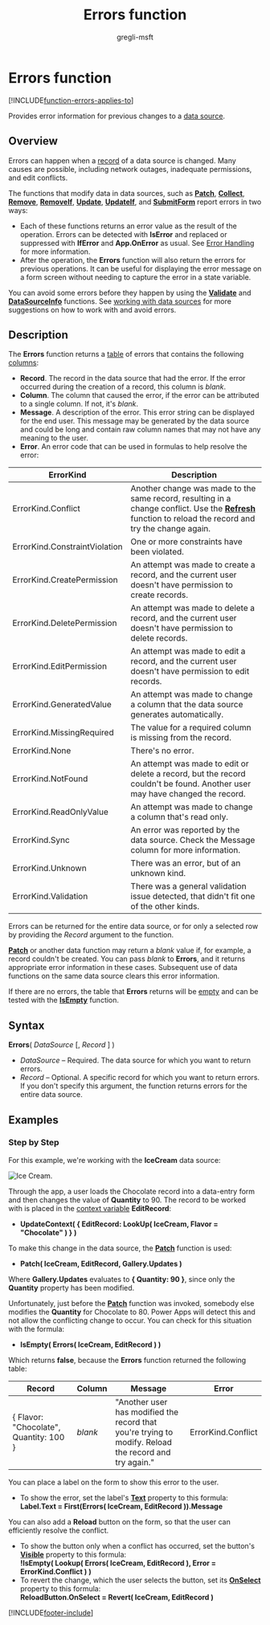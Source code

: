 ﻿---
title: Errors function
description: Reference information including syntax and examples for the Errors function.
author: gregli-msft

ms.topic: reference
ms.custom: canvas
ms.reviewer: mkaur
ms.date: 3/22/2024
ms.subservice: power-fx
ms.author: gregli
search.audienceType:
  - maker
contributors:
  - gregli-msft
  - mduelae
  - gregli
no-loc: ["Errors"]
---

# Errors function
[!INCLUDE[function-errors-applies-to](includes/function-errors-applies-to.md)]



Provides error information for previous changes to a [data source](/power-apps/maker/canvas-apps/working-with-data-sources).

## Overview

Errors can happen when a [record](/power-apps/maker/canvas-apps/working-with-tables#records) of a data source is changed. Many causes are possible, including network outages, inadequate permissions, and edit conflicts.

The functions that modify data in data sources, such as **[Patch](function-patch.md)**, **[Collect](function-clear-collect-clearcollect.md)**, **[Remove](function-remove-removeif.md)**, **[RemoveIf](function-remove-removeif.md)**, **[Update](function-update-updateif.md)**, **[UpdateIf](function-update-updateif.md)**, and **[SubmitForm](function-form.md)** report errors in two ways:
- Each of these functions returns an error value as the result of the operation. Errors can be detected with **IsError** and replaced or suppressed with **IfError** and **App.OnError** as usual. See [Error Handling](../error-handling.md) for more information.
- After the operation, the **Errors** function will also return the errors for previous operations. It can be useful for displaying the error message on a form screen without needing to capture the error in a state variable.

You can avoid some errors before they happen by using the **[Validate](function-validate.md)** and **[DataSourceInfo](function-datasourceinfo.md)** functions. See [working with data sources](/power-apps/maker/canvas-apps/working-with-data-sources) for more suggestions on how to work with and avoid errors.

## Description

The **Errors** function returns a [table](/power-apps/maker/canvas-apps/working-with-tables) of errors that contains the following [columns](/power-apps/maker/canvas-apps/working-with-tables#columns):

- **Record**. The record in the data source that had the error. If the error occurred during the creation of a record, this column is _blank_.
- **Column**. The column that caused the error, if the error can be attributed to a single column. If not, it's _blank_.
- **Message**. A description of the error. This error string can be displayed for the end user. This message may be generated by the data source and could be long and contain raw column names that may not have any meaning to the user.
- **Error**. An error code that can be used in formulas to help resolve the error:

| ErrorKind                     | Description                                                                                                                                                                    |
| ----------------------------- | ------------------------------------------------------------------------------------------------------------------------------------------------------------------------------ |
| ErrorKind.Conflict            | Another change was made to the same record, resulting in a change conflict. Use the **[Refresh](function-refresh.md)** function to reload the record and try the change again. |
| ErrorKind.ConstraintViolation | One or more constraints have been violated.                                                                                                                                    |
| ErrorKind.CreatePermission    | An attempt was made to create a record, and the current user doesn't have permission to create records.                                                                        |
| ErrorKind.DeletePermission    | An attempt was made to delete a record, and the current user doesn't have permission to delete records.                                                                        |
| ErrorKind.EditPermission      | An attempt was made to edit a record, and the current user doesn't have permission to edit records.                                                                            |
| ErrorKind.GeneratedValue      | An attempt was made to change a column that the data source generates automatically.                                                                                           |
| ErrorKind.MissingRequired     | The value for a required column is missing from the record.                                                                                                                    |
| ErrorKind.None                | There's no error.                                                                                                                                                             |
| ErrorKind.NotFound            | An attempt was made to edit or delete a record, but the record couldn't be found. Another user may have changed the record.                                                    |
| ErrorKind.ReadOnlyValue       | An attempt was made to change a column that's read only.                                                                                                                       |
| ErrorKind.Sync                | An error was reported by the data source. Check the Message column for more information.                                                                                       |
| ErrorKind.Unknown             | There was an error, but of an unknown kind.                                                                                                                                    |
| ErrorKind.Validation          | There was a general validation issue detected, that didn't fit one of the other kinds.                                                                                        |

Errors can be returned for the entire data source, or for only a selected row by providing the _Record_ argument to the function.

**[Patch](function-patch.md)** or another data function may return a _blank_ value if, for example, a record couldn't be created. You can pass _blank_ to **Errors**, and it returns appropriate error information in these cases. Subsequent use of data functions on the same data source clears this error information.

If there are no errors, the table that **Errors** returns will be [empty](function-isblank-isempty.md) and can be tested with the **[IsEmpty](function-isblank-isempty.md)** function.

## Syntax

**Errors**( _DataSource_ [, *Record* ] )

- _DataSource_ – Required. The data source for which you want to return errors.
- _Record_ – Optional. A specific record for which you want to return errors. If you don't specify this argument, the function returns errors for the entire data source.

## Examples

### Step by Step

For this example, we're working with the **IceCream** data source:

![Ice Cream.](media/function-errors/icecream.png "Ice Cream")

Through the app, a user loads the Chocolate record into a data-entry form and then changes the value of **Quantity** to 90. The record to be worked with is placed in the [context variable](/power-apps/maker/canvas-apps/working-with-variables#use-a-context-variable) **EditRecord**:

- **UpdateContext( { EditRecord: LookUp( IceCream, Flavor = "Chocolate" ) } )**

To make this change in the data source, the **[Patch](function-patch.md)** function is used:

- **Patch( IceCream, EditRecord, Gallery.Updates )**

Where **Gallery.Updates** evaluates to **{ Quantity: 90 }**, since only the **Quantity** property has been modified.

Unfortunately, just before the **[Patch](function-patch.md)** function was invoked, somebody else modifies the **Quantity** for Chocolate to 80. Power Apps will detect this and not allow the conflicting change to occur. You can check for this situation with the formula:

- **IsEmpty( Errors( IceCream, EditRecord ) )**

Which returns **false**, because the **Errors** function returned the following table:

| Record                                 | Column  | Message                                                                                                      | Error              |
| -------------------------------------- | ------- | ------------------------------------------------------------------------------------------------------------ | ------------------ |
| { Flavor: "Chocolate", Quantity: 100 } | _blank_ | "Another user has modified the record that you're trying to modify. Reload the record and try again." | ErrorKind.Conflict |

You can place a label on the form to show this error to the user.

- To show the error, set the label's **[Text](/power-apps/maker/canvas-apps/controls/properties-core)** property to this formula:<br>
  **Label.Text = First(Errors( IceCream, EditRecord )).Message**

You can also add a **Reload** button on the form, so that the user can efficiently resolve the conflict.

- To show the button only when a conflict has occurred, set the button's **[Visible](/power-apps/maker/canvas-apps/controls/properties-core)** property to this formula:<br>
  **!IsEmpty( Lookup( Errors( IceCream, EditRecord ), Error = ErrorKind.Conflict ) )**
- To revert the change, which the user selects the button, set its **[OnSelect](/power-apps/maker/canvas-apps/controls/properties-core)** property to this formula:<br>
  **ReloadButton.OnSelect = Revert( IceCream, EditRecord )**

[!INCLUDE[footer-include](../../includes/footer-banner.md)]








































































































































